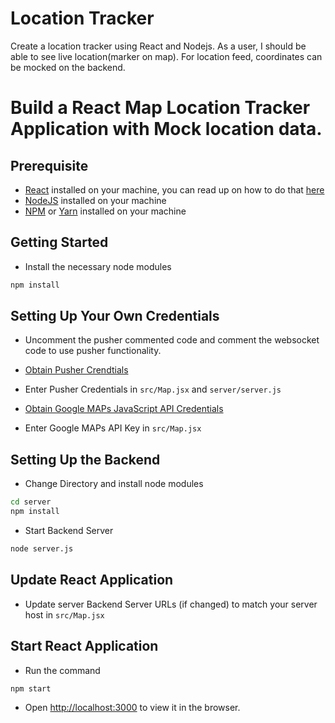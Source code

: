 # Location Tracker
Create a location tracker using React and Nodejs. As a user, I should be able to see live location(marker on map).  For location feed, coordinates can be mocked on the backend.

# Build a React Map Location Tracker Application with Mock location data.

## Prerequisite
- [React](https://reactjs.org) installed on your machine, you can read up on how to do that [here](https://facebook.github.io/create-react-app/docs/getting-started)
- [NodeJS](https://nodejs.org) installed on your machine
- [NPM](https://npmjs.com) or [Yarn](https://yarnpkg.com) installed on your machine

## Getting Started
- Install the necessary node modules

```bash
npm install
```

## Setting Up Your Own Credentials

- Uncomment the pusher commented code and comment the websocket code to use pusher functionality.

- [Obtain Pusher Crendtials](https://pusher.com)

- Enter Pusher Credentials in `src/Map.jsx` and `server/server.js`

- [Obtain Google MAPs JavaScript API Credentials](https://developers.google.com/maps/documentation/javascript/get-api-key)

- Enter Google MAPs API Key in `src/Map.jsx`

## Setting Up the Backend
- Change Directory and install node modules

```bash
cd server
npm install
```

- Start Backend Server

```bash
node server.js
```

## Update React Application
- Update server Backend Server URLs (if changed) to match your server host in `src/Map.jsx`


## Start React Application
- Run the command
```bash
npm start
```

- Open [http://localhost:3000](http://localhost:3000) to view it in the browser.
